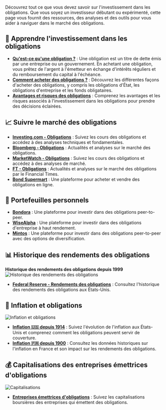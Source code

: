 Découvrez tout ce que vous devez savoir sur l'investissement dans les obligations. Que vous soyez un investisseur débutant ou expérimenté, cette page vous fournit des ressources, des analyses et des outils pour vous aider à naviguer dans le marché des obligations.

## 🏦 Apprendre l'investissement dans les obligations

- **[Qu'est-ce qu'une obligation ?](#)** : Une obligation est un titre de dette émis par une entreprise ou un gouvernement. En achetant une obligation, vous prêtez de l'argent à l'émetteur en échange d'intérêts réguliers et du remboursement du capital à l'échéance.
- **[Comment acheter des obligations ?](#)** : Découvrez les différentes façons d'acheter des obligations, y compris les obligations d'État, les obligations d'entreprise et les fonds obligataires.
- **[Avantages et risques des obligations](#)** : Comprenez les avantages et les risques associés à l'investissement dans les obligations pour prendre des décisions éclairées.

## 📈 Suivre le marché des obligations

- **[Investing.com - Obligations](https://fr.investing.com/rates-bonds)** : Suivez les cours des obligations et accédez à des analyses techniques et fondamentales.
- **[Bloomberg - Obligations](https://www.bloomberg.com/markets/rates-bonds)** : Actualités et analyses sur le marché des obligations.
- **[MarketWatch - Obligations](https://www.marketwatch.com/investing/bond)** : Suivez les cours des obligations et accédez à des analyses de marché.
- **[FT - Obligations](https://www.ft.com/markets/bonds)** : Actualités et analyses sur le marché des obligations par le Financial Times.
- **[Bond Supermart](https://www.bondsupermart.com)** : Une plateforme pour acheter et vendre des obligations en ligne.

## 👝 Portefeuilles personnels

- **[Bondora](https://www.bondora.com)** : Une plateforme pour investir dans des obligations peer-to-peer.
- **[WiseAlpha](https://www.wisealpha.com)** : Une plateforme pour investir dans des obligations d'entreprise à haut rendement.
- **[Mintos](https://www.mintos.com)** : Une plateforme pour investir dans des obligations peer-to-peer avec des options de diversification.

## 📊 Historique des rendements des obligations

**Historique des rendements des obligations depuis 1999**
![Historique des rendements des obligations](https://i.ibb.co/k2ggBgG7/2022-04-04-insights-why-short-term-bonds-can-be-the-ideal-chart1-fr-0.jpg)
- **[Federal Reserve - Rendements des obligations](https://www.federalreserve.gov/datadownload/Choose.aspx?rel=H15)** : Consultez l'historique des rendements des obligations aux États-Unis.

## 🔢 Inflation et obligations

![Inflation et obligations](https://i.ibb.co/KmsRHCY/inflation.png)

- **[Inflation 🇺🇸 depuis 1914](https://www.slickcharts.com/inflation)** : Suivez l'évolution de l'inflation aux États-Unis et comprenez comment les obligations peuvent servir de couverture.
- **[Inflation 🇫🇷 depuis 1900](https://france-inflation.com/)** : Consultez les données historiques sur l'inflation en France et son impact sur les rendements des obligations.

## 💰 Capitalisations des entreprises émettrices d'obligations

![Capitalisations](https://i.ibb.co/XSD5CyC/capi.png)

- **[Entreprises émettrices d'obligations](https://companiesmarketcap.com)** : Suivez les capitalisations boursières des entreprises qui émettent des obligations.